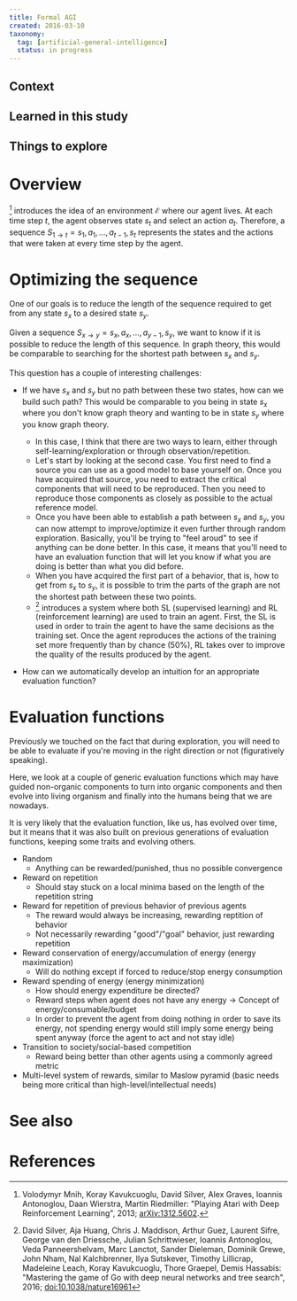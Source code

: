 ```yaml
---
title: Formal AGI
created: 2016-03-10
taxonomy:
  tag: [artificial-general-intelligence]
  status: in progress
---
```


## Context

## Learned in this study

## Things to explore

# Overview
[^1] introduces the idea of an environment $\mathcal{E}$ where our agent lives. At each time step $t$, the agent observes state $s_t$ and select an action $a_t$. Therefore, a sequence $S_{1 \rightarrow t} = s_1, a_1, ..., a_{t-1}, s_t$ represents the states and the actions that were taken at every time step by the agent.

# Optimizing the sequence
One of our goals is to reduce the length of the sequence required to get from any state $s_x$ to a desired state $s_y$.

Given a sequence $S_{x \rightarrow y} = s_x, a_x, ..., a_{y-1}, s_y$, we want to know if it is possible to reduce the length of this sequence. In graph theory, this would be comparable to searching for the shortest path between $s_x$ and $s_y$.

This question has a couple of interesting challenges:
* If we have $s_x$ and $s_y$ but no path between these two states, how can we build such path? This would be comparable to you being in state $s_x$ where you don't know graph theory and wanting to be in state $s_y$ where you know graph theory.
	* In this case, I think that there are two ways to learn, either through self-learning/exploration or through observation/repetition.
	* Let's start by looking at the second case. You first need to find a source you can use as a good model to base yourself on. Once you have acquired that source, you need to extract the critical components that will need to be reproduced. Then you need to reproduce those components as closely as possible to the actual reference model.
	* Once you have been able to establish a path between $s_x$ and $s_y$, you can now attempt to improve/optimize it even further through random exploration. Basically, you'll be trying to "feel aroud" to see if anything can be done better. In this case, it means that you'll need to have an evaluation function that will let you know if what you are doing is better than what you did before.
	* When you have acquired the first part of a behavior, that is, how to get from $s_x$ to $s_y$, it is possible to trim the parts of the graph are not the shortest path between these two points.
	* [^2] introduces a system where both SL (supervised learning) and RL (reinforcement learning) are used to train an agent. First, the SL is used in order to train the agent to have the same decisions as the training set. Once the agent reproduces the actions of the training set more frequently than by chance (50%), RL takes over to improve the quality of the results produced by the agent.

* How can we automatically develop an intuition for an appropriate evaluation function?

# Evaluation functions
Previously we touched on the fact that during exploration, you will need to be able to evaluate if you're moving in the right direction or not (figuratively speaking).

Here, we look at a couple of generic evaluation functions which may have guided non-organic components to turn into organic components and then evolve into living organism and finally into the humans being that we are nowadays.

It is very likely that the evaluation function, like us, has evolved over time, but it means that it was also built on previous generations of evaluation functions, keeping some traits and evolving others.

* Random
	* Anything can be rewarded/punished, thus no possible convergence
* Reward on repetition
	* Should stay stuck on a local minima based on the length of the repetition string
* Reward for repetition of previous behavior of previous agents
	* The reward would always be increasing, rewarding reptition of behavior
	* Not necessarily rewarding "good"/"goal" behavior, just rewarding repetition
* Reward conservation of energy/accumulation of energy (energy maximization)
	* Will do nothing except if forced to reduce/stop energy consumption
* Reward spending of energy (energy minimization)
	* How should energy expenditure be directed?
	* Reward steps when agent does not have any energy -> Concept of energy/consumable/budget
	* In order to prevent the agent from doing nothing in order to save its energy, not spending energy would still imply some energy being spent anyway (force the agent to act and not stay idle)
* Transition to society/social-based competition
	* Reward being better than other agents using a commonly agreed metric
* Multi-level system of rewards, similar to Maslow pyramid (basic needs being more critical than high-level/intellectual needs)

# See also

# References
[^1]: Volodymyr Mnih, Koray Kavukcuoglu, David Silver, Alex Graves, Ioannis Antonoglou, Daan Wierstra, Martin Riedmiller: "Playing Atari with Deep Reinforcement Learning", 2013; [arXiv:1312.5602](http://arxiv.org/abs/1312.5602).
[^2]: David Silver, Aja Huang, Chris J. Maddison, Arthur Guez, Laurent Sifre, George van den Driessche, Julian Schrittwieser, Ioannis Antonoglou, Veda Panneershelvam, Marc Lanctot, Sander Dieleman, Dominik Grewe, John Nham, Nal Kalchbrenner, Ilya Sutskever, Timothy Lillicrap, Madeleine Leach, Koray Kavukcuoglu, Thore Graepel, Demis Hassabis: "Mastering the game of Go with deep neural networks and tree search", 2016; [doi:10.1038/nature16961](http://dx.doi.org/10.1038/nature16961)

